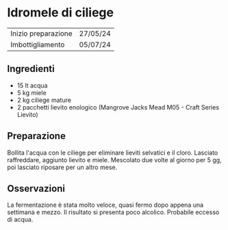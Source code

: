 # Idromele di ciliege

|                     |          |
|---------------------|---------:|
| Inizio preparazione | 27/05/24 |
| Imbottigliamento    | 05/07/24 |

## Ingredienti
- 15 lt acqua
- 5 kg miele
- 2 kg ciliege mature
- 2 pacchetti lievito enologico (Mangrove Jacks Mead M05 - Craft Series Lievito)

## Preparazione
Bollita l'acqua con le ciliege per eliminare lieviti selvatici e il cloro. 
Lasciato raffreddare, aggiunto lievito e miele.
Mescolato due volte al giorno per 5 gg, poi lasciato riposare per un altro mese.

## Osservazioni
La fermentazione è stata molto veloce, quasi fermo dopo appena una settimana e mezzo.
Il risultato si presenta poco alcolico. Probabile eccesso di acqua.
